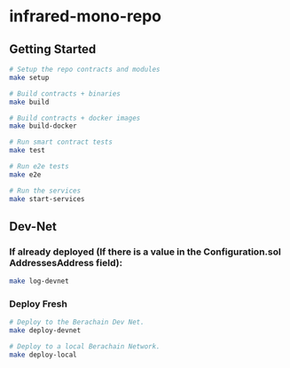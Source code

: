 # infrared-mono-repo

## Getting Started

```bash
# Setup the repo contracts and modules
make setup

# Build contracts + binaries
make build

# Build contracts + docker images
make build-docker

# Run smart contract tests 
make test

# Run e2e tests 
make e2e 

# Run the services
make start-services
```

## Dev-Net

### If already deployed (If there is a value in the Configuration.sol AddressesAddress field):
```bash
make log-devnet
```

### Deploy Fresh

```bash
# Deploy to the Berachain Dev Net.
make deploy-devnet

# Deploy to a local Berachain Network.
make deploy-local
```